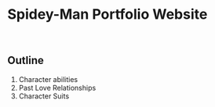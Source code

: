 <h1>Spidey-Man Portfolio Website</h1>
<br>
<h2>Outline</h2>
<ol>
    <li>Character abilities</li>
    <li>Past Love Relationships</li>
    <li>Character Suits</li>
</ol>